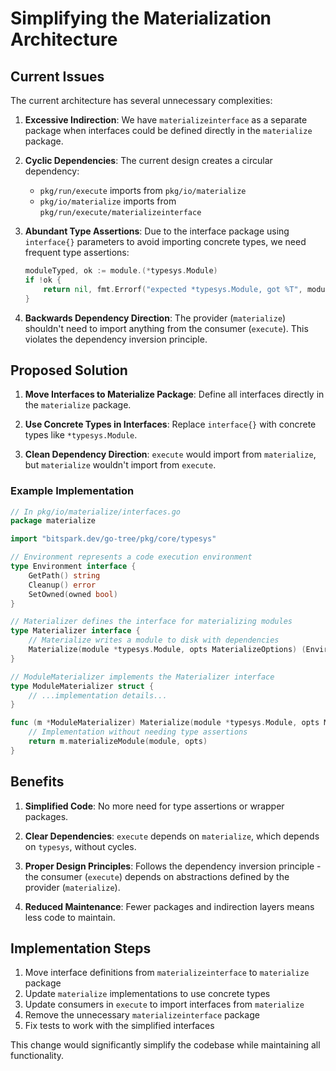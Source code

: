 # Simplifying the Materialization Architecture

## Current Issues

The current architecture has several unnecessary complexities:

1. **Excessive Indirection**: We have `materializeinterface` as a separate package when interfaces could be defined directly in the `materialize` package.

2. **Cyclic Dependencies**: The current design creates a circular dependency:
   - `pkg/run/execute` imports from `pkg/io/materialize`
   - `pkg/io/materialize` imports from `pkg/run/execute/materializeinterface`

3. **Abundant Type Assertions**: Due to the interface package using `interface{}` parameters to avoid importing concrete types, we need frequent type assertions:
   ```go
   moduleTyped, ok := module.(*typesys.Module)
   if !ok {
       return nil, fmt.Errorf("expected *typesys.Module, got %T", module)
   }
   ```

4. **Backwards Dependency Direction**: The provider (`materialize`) shouldn't need to import anything from the consumer (`execute`). This violates the dependency inversion principle.

## Proposed Solution

1. **Move Interfaces to Materialize Package**: Define all interfaces directly in the `materialize` package.

2. **Use Concrete Types in Interfaces**: Replace `interface{}` with concrete types like `*typesys.Module`.

3. **Clean Dependency Direction**: `execute` would import from `materialize`, but `materialize` wouldn't import from `execute`.

### Example Implementation

```go
// In pkg/io/materialize/interfaces.go
package materialize

import "bitspark.dev/go-tree/pkg/core/typesys"

// Environment represents a code execution environment
type Environment interface {
    GetPath() string
    Cleanup() error
    SetOwned(owned bool)
}

// Materializer defines the interface for materializing modules
type Materializer interface {
    // Materialize writes a module to disk with dependencies
    Materialize(module *typesys.Module, opts MaterializeOptions) (Environment, error)
}

// ModuleMaterializer implements the Materializer interface
type ModuleMaterializer struct {
    // ...implementation details...
}

func (m *ModuleMaterializer) Materialize(module *typesys.Module, opts MaterializeOptions) (Environment, error) {
    // Implementation without needing type assertions
    return m.materializeModule(module, opts)
}
```

## Benefits

1. **Simplified Code**: No more need for type assertions or wrapper packages.

2. **Clear Dependencies**: `execute` depends on `materialize`, which depends on `typesys`, without cycles.

3. **Proper Design Principles**: Follows the dependency inversion principle - the consumer (`execute`) depends on abstractions defined by the provider (`materialize`).

4. **Reduced Maintenance**: Fewer packages and indirection layers means less code to maintain.

## Implementation Steps

1. Move interface definitions from `materializeinterface` to `materialize` package
2. Update `materialize` implementations to use concrete types 
3. Update consumers in `execute` to import interfaces from `materialize`
4. Remove the unnecessary `materializeinterface` package
5. Fix tests to work with the simplified interfaces

This change would significantly simplify the codebase while maintaining all functionality. 